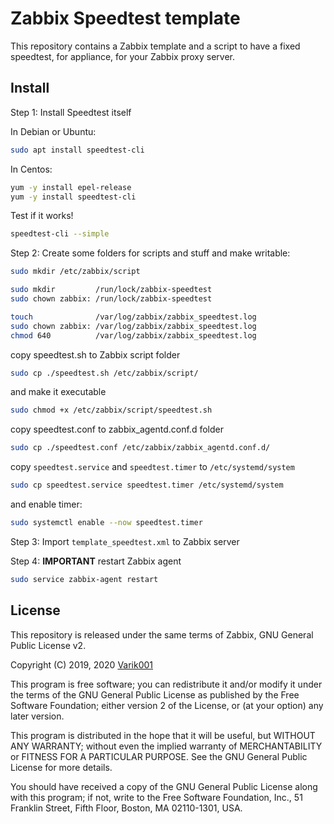# Zabbix Speedtest template

This repository contains a Zabbix template and a script to have a fixed speedtest, for appliance, for your Zabbix proxy server.

## Install

Step 1: Install Speedtest itself

In Debian or Ubuntu:

```bash
sudo apt install speedtest-cli
```

In Centos:

```bash
yum -y install epel-release
yum -y install speedtest-cli
```

Test if it works!

```bash
speedtest-cli --simple
```

Step 2: Create some folders for scripts and stuff and make writable:
```bash
sudo mkdir /etc/zabbix/script

sudo mkdir         /run/lock/zabbix-speedtest
sudo chown zabbix: /run/lock/zabbix-speedtest

touch              /var/log/zabbix/zabbix_speedtest.log
sudo chown zabbix: /var/log/zabbix/zabbix_speedtest.log
chmod 640          /var/log/zabbix/zabbix_speedtest.log
```

copy speedtest.sh to Zabbix script folder
```bash
sudo cp ./speedtest.sh /etc/zabbix/script/
```
and make it executable
```bash
sudo chmod +x /etc/zabbix/script/speedtest.sh
```
copy speedtest.conf to zabbix_agentd.conf.d folder
```bash
sudo cp ./speedtest.conf /etc/zabbix/zabbix_agentd.conf.d/
```
copy `speedtest.service` and `speedtest.timer` to `/etc/systemd/system`
```bash
sudo cp speedtest.service speedtest.timer /etc/systemd/system
```
and enable timer:
```bash
sudo systemctl enable --now speedtest.timer
```
Step 3: Import `template_speedtest.xml` to Zabbix server

Step 4: **IMPORTANT** restart Zabbix agent
```bash
sudo service zabbix-agent restart
```

## License

This repository is released under the same terms of Zabbix, GNU General Public License v2.

Copyright (C) 2019, 2020 [Varik001](https://github.com/Varik001)

This program is free software; you can redistribute it and/or modify it under the terms of the GNU General Public License as published by the Free Software Foundation; either version 2 of the License, or (at your option) any later version.

This program is distributed in the hope that it will be useful, but WITHOUT ANY WARRANTY; without even the implied warranty of
MERCHANTABILITY or FITNESS FOR A PARTICULAR PURPOSE. See the GNU General Public License for more details.

You should have received a copy of the GNU General Public License along with this program; if not, write to the Free Software Foundation, Inc., 51 Franklin Street, Fifth Floor, Boston, MA  02110-1301, USA.
